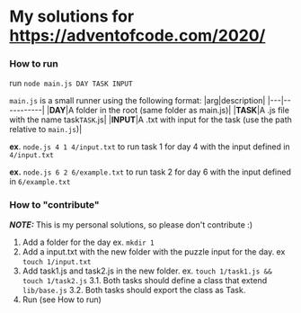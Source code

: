 # My solutions for https://adventofcode.com/2020/

### How to run
run `node main.js DAY TASK INPUT`

`main.js` is a small runner using the following format:
|arg|description|
|---|-----------|
|**DAY**|A folder in the root (same folder as main.js)|
|**TASK**|A .js file with the name task`TASK`.js|
|**INPUT**|A .txt with input for the task (use the path relative to `main.js`)|

**ex**. `node.js 4 1 4/input.txt` to run task 1 for day 4 with the input defined in `4/input.txt`

**ex.** `node.js 6 2 6/example.txt` to run task 2 for day 6 with the input defined in `6/example.txt`


### How to "contribute"
***NOTE:*** This is my personal solutions, so please don't contribute :)

1. Add a folder for the day ex.  `mkdir 1`
2. Add a input.txt with the new folder with the puzzle input for the day. ex `touch 1/input.txt`
3. Add task1.js and task2.js in the new folder. ex. `touch 1/task1.js && touch 1/task2.js`
  3.1. Both tasks should define a class that extend `lib/base.js`
  3.2. Both tasks should export the class as Task.
4. Run (see How to run)
